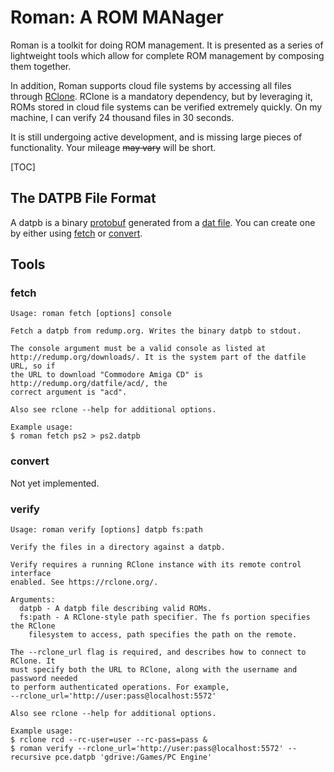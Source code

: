 # Roman: A ROM MANager

Roman is a toolkit for doing ROM management. It is presented as a series of
lightweight tools which allow for complete ROM management by composing them
together.

In addition, Roman supports cloud file systems by accessing all files through
[RClone]. RClone is a mandatory dependency, but by leveraging it, ROMs stored in
cloud file systems can be verified extremely quickly. On my machine, I can
verify 24 thousand files in 30 seconds.

It is still undergoing active development, and is missing large pieces of
functionality. Your mileage <s>may vary</s> will be short.

[TOC]

## The DATPB File Format

A datpb is a binary [protobuf] generated from a [dat file]. You can create one
by either using [fetch] or [convert].

## Tools

### fetch
```
Usage: roman fetch [options] console

Fetch a datpb from redump.org. Writes the binary datpb to stdout.

The console argument must be a valid console as listed at
http://redump.org/downloads/. It is the system part of the datfile URL, so if
the URL to download "Commodore Amiga CD" is http://redump.org/datfile/acd/, the
correct argument is "acd".

Also see rclone --help for additional options.

Example usage:
$ roman fetch ps2 > ps2.datpb
```

### convert
Not yet implemented.

### verify
```
Usage: roman verify [options] datpb fs:path

Verify the files in a directory against a datpb.

Verify requires a running RClone instance with its remote control interface
enabled. See https://rclone.org/.

Arguments:
  datpb - A datpb file describing valid ROMs.
  fs:path - A RClone-style path specifier. The fs portion specifies the RClone
    filesystem to access, path specifies the path on the remote.

The --rclone_url flag is required, and describes how to connect to RClone. It
must specify both the URL to RClone, along with the username and password needed
to perform authenticated operations. For example,
--rclone_url='http://user:pass@localhost:5572'

Also see rclone --help for additional options.

Example usage:
$ rclone rcd --rc-user=user --rc-pass=pass &
$ roman verify --rclone_url='http://user:pass@localhost:5572' --recursive pce.datpb 'gdrive:/Games/PC Engine'
```

[dat file]: https://github.com/RetroPie/RetroPie-Setup/wiki/Validating,-Rebuilding,-and-Filtering-ROM-Collections#dat-files-the-cornerstone
[protobuf]: https://developers.google.com/protocol-buffers
[fetch]: #fetch
[convert]: #convert
[RClone]: https://rclone.org
